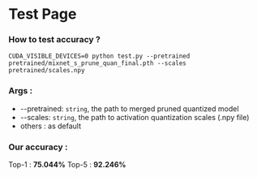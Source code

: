 # Test Page

### How to test accuracy ?

```shell
CUDA_VISIBLE_DEVICES=0 python test.py --pretrained pretrained/mixnet_s_prune_quan_final.pth --scales pretrained/scales.npy
```

### Args :
* --pretrained: `string`, the path to merged pruned quantized model
* --scales: `string`, the path to activation quantization scales (.npy file)
* others : as default

### Our accuracy : 
Top-1 : **75.044%**
Top-5 : **92.246%**
